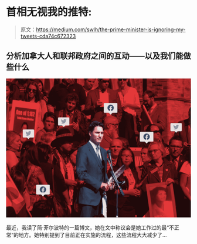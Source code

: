 # 首相无视我的推特:

> 原文：<https://medium.com/swlh/the-prime-minister-is-ignoring-my-tweets-cda74c672323>

## **分析加拿大人和联邦政府之间的互动——以及我们能做些什么**

![](img/64b4e36be154c08d9c6dd9fdd040a951.png)

最近，我读了简·菲尔波特的一篇博文，她在文中称议会是她工作过的最“不正常”的地方。她特别提到了目前正在实施的流程，这些流程大大减少了…